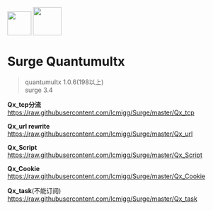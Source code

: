 <img src="https://i.loli.net/2020/02/26/EqO18PQXjpkCsh4.jpg" width="54">   <img src="https://i.loli.net/2020/02/26/tEqzog3kIRWANVL.jpg" width="64">  
# Surge Quantumultx  

>quantumultx 1.0.6(198以上)  
surge 3.4  

**Qx_tcp分流**  
https://raw.githubusercontent.com/lcmigg/Surge/master/Qx_tcp  

**Qx_url rewrite**  
https://raw.githubusercontent.com/lcmigg/Surge/master/Qx_url  

**Qx_Script**  
https://raw.githubusercontent.com/lcmigg/Surge/master/Qx_Script  

**Qx_Cookie**  
https://raw.githubusercontent.com/lcmigg/Surge/master/Qx_Cookie  

**Qx_task**(不能订阅)  
https://raw.githubusercontent.com/lcmigg/Surge/master/Qx_task  
